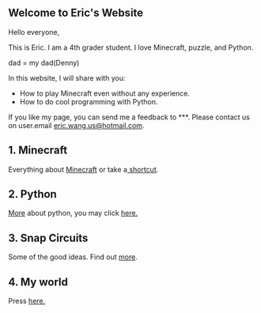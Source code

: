 ## Welcome to Eric's Website

Hello everyone,

This is Eric. I am a 4th grader student. I love Minecraft, puzzle, and Python.

dad = my dad(Denny)

In this website, I will share with you:

- How to play Minecraft even without any experience.
- How to do cool programming with Python.

If you like my page, you can send me a feedback to ***.
Please contact us on user.email eric.wang.us@hotmail.com.


## 1. Minecraft

Everything about [Minecraft](Minecraft/index.md) or take a[ shortcut](Minecraft/Ch1.1.md).

## 2. Python

[More](Python/index.md) about python, you may click [here.](Python/index.md)

## 3. Snap Circuits

Some of the good ideas. Find out [more](SnapCircuits/index.md).

## 4. My world

Press [here.](./Diary/index.md)